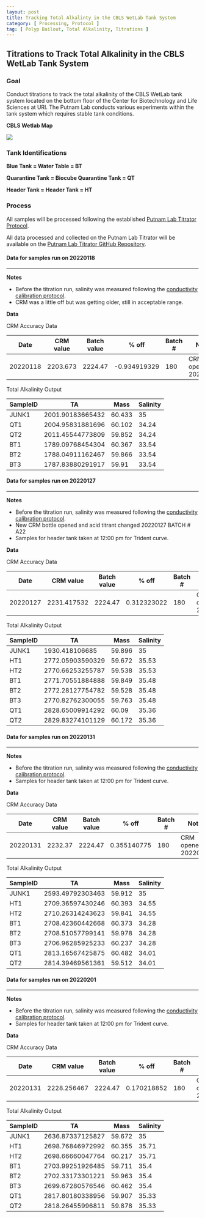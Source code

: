 ```yaml
---
layout: post
title: Tracking Total Alkalinty in the CBLS WetLab Tank System
category: [ Processing, Protocol ]
tag: [ Polyp Bailout, Total Alkalinity, Titrations ]
---
```

## Titrations to Track Total Alkalinity in the CBLS WetLab Tank System 

### **Goal**
Conduct titrations to track the total alkalinity of the CBLS WetLab tank system located on the bottom floor of the Center for Biotechnology and Life Sciences at URI. The Putnam Lab conducts various experiments within the tank system which requires stable tank conditions.

**CBLS Wetlab Map**

![](https://raw.githubusercontent.com/Putnam-Lab/Lab_Management/master/images/CBLS_wetlab_map.jpg)


### **Tank Identifications**

**Blue Tank  = Water Table  = BT**

**Quarantine Tank  = Biocube Quarantine Tank  = QT**

**Header Tank  = Header Tank  = HT**


### **Process**

All samples will be processed following the established [Putnam Lab Titrator Protocol](https://github.com/Putnam-Lab/Lab_Management/blob/master/Lab_Resourses/Equipment_Protocols/Titrator_Protocols/Titrator_Protocol.md).

All data processed and collected on the Putnam Lab Titrator will be available on the [Putnam Lab Titrator GitHub Repository](https://github.com/Putnam-Lab/Titrator).


#### **Data for samples run on 20220118**
---

**Notes**
- Before the titration run, salinity was measured following the [conductivity calibration protocol](https://github.com/Putnam-Lab/Lab_Management/blob/master/Lab_Resourses/Equipment_Protocols/Orion_MultiParameter_Sensor_Protocol.md#Conductivity).
- CRM was a little off but was getting older, still in acceptable range.

**Data**

CRM Accuracy Data

| Date     | CRM value   | Batch value | % off        | Batch # | Notes               |
|----------|-------------|-------------|--------------|---------|---------------------|
| 20220118 | 2203.673 | 2224.47     | -0.934919329  | 180     | CRM opened 20210720 |


Total Alkalinity Output

| SampleID | TA               | Mass   | Salinity |
|----------|------------------|--------|----------|
| JUNK1    | 2001.90183665432 | 60.433 | 35       |
| QT1      | 2004.95831881696 | 60.102 | 34.24    |
| QT2      | 2011.45544773809 | 59.852 | 34.24    |
| BT1      | 1789.09768454304 | 60.367 | 33.54    |
| BT2      | 1788.04911162467 | 59.866 | 33.54    |
| BT3      | 1787.83880291917 | 59.91  | 33.54    |


#### **Data for samples run on 20220127**
---

**Notes**
- Before the titration run, salinity was measured following the [conductivity calibration protocol](https://github.com/Putnam-Lab/Lab_Management/blob/master/Lab_Resourses/Equipment_Protocols/Orion_MultiParameter_Sensor_Protocol.md#Conductivity).
- New CRM bottle opened and acid titrant changed 20220127 BATCH # A22
- Samples for header tank taken at 12:00 pm for Trident curve.

**Data**

CRM Accuracy Data

| Date     | CRM value   | Batch value | % off        | Batch # | Notes               |
|----------|-------------|-------------|--------------|---------|---------------------|
| 20220127 | 2231.417532 | 2224.47     | 0.312323022  | 180     | CRM opened 20220127 |


Total Alkalinity Output

| SampleID | TA               | Mass   | Salinity |
|----------|------------------|--------|----------|
| JUNK1    | 1930.418106685   | 59.896 | 35       |
| HT1      | 2772.05903590329 | 59.672 | 35.53    |
| HT2      | 2770.66253255787 | 59.538 | 35.53    |
| BT1      | 2771.70551884888 | 59.849 | 35.48    |
| BT2      | 2772.28127754782 | 59.528 | 35.48    |
| BT3      | 2770.82762300055 | 59.763 | 35.48    |
| QT1      | 2828.65009914292 | 60.09  | 35.36    |
| QT2      | 2829.83274101129 | 60.172 | 35.36    |


#### **Data for samples run on 20220131**
---

**Notes**
- Before the titration run, salinity was measured following the [conductivity calibration protocol](https://github.com/Putnam-Lab/Lab_Management/blob/master/Lab_Resourses/Equipment_Protocols/Orion_MultiParameter_Sensor_Protocol.md#Conductivity).
- Samples for header tank taken at 12:00 pm for Trident curve.

**Data**

CRM Accuracy Data

| Date     | CRM value   | Batch value | % off        | Batch # | Notes               |
|----------|-------------|-------------|--------------|---------|---------------------|
| 20220131 | 2232.37 | 2224.47    |  0.355140775 | 180     | CRM opened 20220127 |


Total Alkalinity Output

| SampleID | TA               | Mass   | Salinity |
|----------|------------------|--------|----------|
| JUNK1    | 2593.49792303463 | 59.912 | 35       |
| HT1      | 2709.36597430246 | 60.393 | 34.55    |
| HT2      | 2710.26314243623 | 59.841 | 34.55    |
| BT1      | 2708.42360442668 | 60.373 | 34.28    |
| BT2      | 2708.51057799141 | 59.978 | 34.28    |
| BT3      | 2706.96285925233 | 60.237 | 34.28    |
| QT1      | 2813.16567425875 | 60.482 | 34.01    |
| QT2      | 2814.39469561361 | 59.512 | 34.01    |


#### **Data for samples run on 20220201**
---

**Notes**
- Before the titration run, salinity was measured following the [conductivity calibration protocol](https://github.com/Putnam-Lab/Lab_Management/blob/master/Lab_Resourses/Equipment_Protocols/Orion_MultiParameter_Sensor_Protocol.md#Conductivity).
- Samples for header tank taken at 12:00 pm for Trident curve.

**Data**

CRM Accuracy Data

| Date     | CRM value   | Batch value | % off        | Batch # | Notes               |
|----------|-------------|-------------|--------------|---------|---------------------|
| 20220131 | 2228.256467 | 2224.47    |  0.170218852 | 180     | CRM opened 20220127 |


Total Alkalinity Output

| SampleID | TA               | Mass   | Salinity |
|----------|------------------|--------|----------|
| JUNK1    | 2636.87337125827 | 59.672 | 35       |
| HT1      | 2698.76846972992 | 60.355 | 35.71    |
| HT2      | 2698.66660047764 | 60.217 | 35.71    |
| BT1      | 2703.99251926485 | 59.711 | 35.4     |
| BT2      | 2702.33173301221 | 59.963 | 35.4     |
| BT3      | 2699.67280576546 | 60.462 | 35.4     |
| QT1      | 2817.80180338956 | 59.907 | 35.33    |
| QT2      | 2818.26455996811 | 59.878 | 35.33    |

